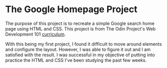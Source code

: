 # The Google Homepage Project


The purpose of this project is to recreate a simple Google search home page using HTML and CSS. This project is from The Odin Project's Web Development 101 <a href="https://www.theodinproject.com/courses/web-development-101/lessons/html-css">curriculum</a>.

With this being my first project, I found it difficult to move around elements and configure the layout. However, I was able to figure it out and I am satisfied with the result. I was successful in my objective of putting into practice the HTML and CSS I've been studying the past few weeks.

